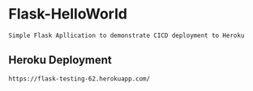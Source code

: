# Flask-HelloWorld
    Simple Flask Apllication to demonstrate CICD deployment to Heroku

## Heroku Deployment
    https://flask-testing-62.herokuapp.com/
